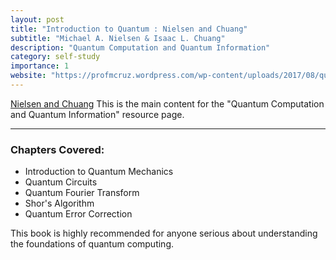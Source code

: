 ```yaml
---
layout: post
title: "Introduction to Quantum : Nielsen and Chuang"
subtitle: "Michael A. Nielsen & Isaac L. Chuang"
description: "Quantum Computation and Quantum Information"
category: self-study
importance: 1
website: "https://profmcruz.wordpress.com/wp-content/uploads/2017/08/quantum-computation-and-quantum-information-nielsen-chuang.pdf"
---
```

[Nielsen and Chuang](https://profmcruz.wordpress.com/wp-content/uploads/2017/08/quantum-computation-and-quantum-information-nielsen-chuang.pdf)
This is the main content for the "Quantum Computation and Quantum Information" resource page.

***

### Chapters Covered:
*   Introduction to Quantum Mechanics
*   Quantum Circuits
*   Quantum Fourier Transform
*   Shor's Algorithm
*   Quantum Error Correction

This book is highly recommended for anyone serious about understanding the foundations of quantum computing.